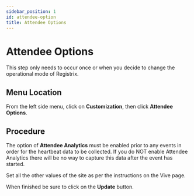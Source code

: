 ```yaml
---
sidebar_position: 1
id: attendee-option
title: Attendee Options
---
```


# Attendee Options

This step only needs to occur once or when you decide to change the operational mode of Registrix.

## Menu Location

From the left side menu, click on **Customization**, then click **Attendee Options**.

## Procedure

The option of **Attendee Analytics** must be enabled prior to any events in order for the heartbeat data to be collected. If you do NOT enable Attendee Analytics there will be no way to capture this data after the event has started. 

Set all the other values of the site as per the instructions on the Vive page.

When finished be sure to click on the **Update** button.
